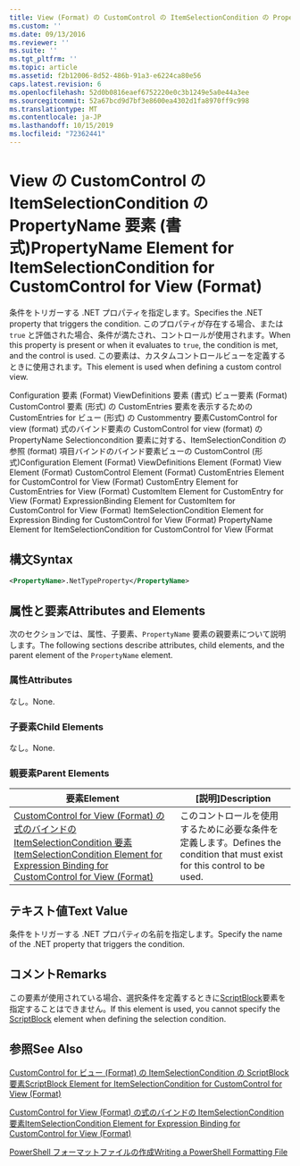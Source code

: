 ```yaml
---
title: View (Format) の CustomControl の ItemSelectionCondition の PropertyName 要素 |Microsoft Docs
ms.custom: ''
ms.date: 09/13/2016
ms.reviewer: ''
ms.suite: ''
ms.tgt_pltfrm: ''
ms.topic: article
ms.assetid: f2b12006-8d52-486b-91a3-e6224ca80e56
caps.latest.revision: 6
ms.openlocfilehash: 52d0b0816eaef6752220e0c3b1249e5a0e44a3ee
ms.sourcegitcommit: 52a67bcd9d7bf3e8600ea4302d1fa8970ff9c998
ms.translationtype: MT
ms.contentlocale: ja-JP
ms.lasthandoff: 10/15/2019
ms.locfileid: "72362441"
---
```

# <a name="propertyname-element-for-itemselectioncondition-for-customcontrol-for-view-format"></a><span data-ttu-id="3077d-102">View の CustomControl の ItemSelectionCondition の PropertyName 要素 (書式)</span><span class="sxs-lookup"><span data-stu-id="3077d-102">PropertyName Element for ItemSelectionCondition for CustomControl for View (Format)</span></span>

<span data-ttu-id="3077d-103">条件をトリガーする .NET プロパティを指定します。</span><span class="sxs-lookup"><span data-stu-id="3077d-103">Specifies the .NET property that triggers the condition.</span></span> <span data-ttu-id="3077d-104">このプロパティが存在する場合、または `true` と評価された場合、条件が満たされ、コントロールが使用されます。</span><span class="sxs-lookup"><span data-stu-id="3077d-104">When this property is present or when it evaluates to `true`, the condition is met, and the control is used.</span></span> <span data-ttu-id="3077d-105">この要素は、カスタムコントロールビューを定義するときに使用されます。</span><span class="sxs-lookup"><span data-stu-id="3077d-105">This element is used when defining a custom control view.</span></span>

<span data-ttu-id="3077d-106">Configuration 要素 (Format) ViewDefinitions 要素 (書式) ビュー要素 (Format) CustomControl 要素 (形式) の CustomEntries 要素を表示するための CustomEntries for ビュー (形式) の Custommentry 要素CustomControl for view (format) 式のバインド要素の CustomControl for view (format) の PropertyName Selectioncondition 要素に対する、ItemSelectionCondition の参照 (format) 項目バインドのバインド要素ビューの CustomControl (形式)</span><span class="sxs-lookup"><span data-stu-id="3077d-106">Configuration Element (Format) ViewDefinitions Element (Format) View Element (Format) CustomControl Element (Format) CustomEntries Element for CustomControl for View (Format) CustomEntry Element for CustomEntries for View (Format) CustomItem Element for CustomEntry for View (Format) ExpressionBinding Element for CustomItem for CustomControl for View (Format) ItemSelectionCondition Element for Expression Binding for CustomControl for View (Format) PropertyName Element for ItemSelectionCondition for CustomControl for View (Format</span></span>

## <a name="syntax"></a><span data-ttu-id="3077d-107">構文</span><span class="sxs-lookup"><span data-stu-id="3077d-107">Syntax</span></span>

```xml
<PropertyName>.NetTypeProperty</PropertyName>
```

## <a name="attributes-and-elements"></a><span data-ttu-id="3077d-108">属性と要素</span><span class="sxs-lookup"><span data-stu-id="3077d-108">Attributes and Elements</span></span>

<span data-ttu-id="3077d-109">次のセクションでは、属性、子要素、`PropertyName` 要素の親要素について説明します。</span><span class="sxs-lookup"><span data-stu-id="3077d-109">The following sections describe attributes, child elements, and the parent element of the `PropertyName` element.</span></span>

### <a name="attributes"></a><span data-ttu-id="3077d-110">属性</span><span class="sxs-lookup"><span data-stu-id="3077d-110">Attributes</span></span>

<span data-ttu-id="3077d-111">なし。</span><span class="sxs-lookup"><span data-stu-id="3077d-111">None.</span></span>

### <a name="child-elements"></a><span data-ttu-id="3077d-112">子要素</span><span class="sxs-lookup"><span data-stu-id="3077d-112">Child Elements</span></span>

<span data-ttu-id="3077d-113">なし。</span><span class="sxs-lookup"><span data-stu-id="3077d-113">None.</span></span>

### <a name="parent-elements"></a><span data-ttu-id="3077d-114">親要素</span><span class="sxs-lookup"><span data-stu-id="3077d-114">Parent Elements</span></span>

|<span data-ttu-id="3077d-115">要素</span><span class="sxs-lookup"><span data-stu-id="3077d-115">Element</span></span>|<span data-ttu-id="3077d-116">[説明]</span><span class="sxs-lookup"><span data-stu-id="3077d-116">Description</span></span>|
|-------------|-----------------|
|[<span data-ttu-id="3077d-117">CustomControl for View (Format) の式のバインドの ItemSelectionCondition 要素</span><span class="sxs-lookup"><span data-stu-id="3077d-117">ItemSelectionCondition Element for Expression Binding for CustomControl for View (Format)</span></span>](./itemselectioncondition-element-for-expressionbinding-for-customcontrol-format.md)|<span data-ttu-id="3077d-118">このコントロールを使用するために必要な条件を定義します。</span><span class="sxs-lookup"><span data-stu-id="3077d-118">Defines the condition that must exist for this control to be used.</span></span>|

## <a name="text-value"></a><span data-ttu-id="3077d-119">テキスト値</span><span class="sxs-lookup"><span data-stu-id="3077d-119">Text Value</span></span>

<span data-ttu-id="3077d-120">条件をトリガーする .NET プロパティの名前を指定します。</span><span class="sxs-lookup"><span data-stu-id="3077d-120">Specify the name of the .NET property that triggers the condition.</span></span>

## <a name="remarks"></a><span data-ttu-id="3077d-121">コメント</span><span class="sxs-lookup"><span data-stu-id="3077d-121">Remarks</span></span>

<span data-ttu-id="3077d-122">この要素が使用されている場合、選択条件を定義するときに[ScriptBlock](./scriptblock-element-for-itemselectioncondition-for-customcontrol-for-view-format.md)要素を指定することはできません。</span><span class="sxs-lookup"><span data-stu-id="3077d-122">If this element is used, you cannot specify the [ScriptBlock](./scriptblock-element-for-itemselectioncondition-for-customcontrol-for-view-format.md) element when defining the selection condition.</span></span>

## <a name="see-also"></a><span data-ttu-id="3077d-123">参照</span><span class="sxs-lookup"><span data-stu-id="3077d-123">See Also</span></span>

[<span data-ttu-id="3077d-124">CustomControl for ビュー (Format) の ItemSelectionCondition の ScriptBlock 要素</span><span class="sxs-lookup"><span data-stu-id="3077d-124">ScriptBlock Element for ItemSelectionCondition for CustomControl for View (Format)</span></span>](./scriptblock-element-for-itemselectioncondition-for-customcontrol-for-view-format.md)

[<span data-ttu-id="3077d-125">CustomControl for View (Format) の式のバインドの ItemSelectionCondition 要素</span><span class="sxs-lookup"><span data-stu-id="3077d-125">ItemSelectionCondition Element for Expression Binding for CustomControl for View (Format)</span></span>](./itemselectioncondition-element-for-expressionbinding-for-customcontrol-format.md)

[<span data-ttu-id="3077d-126">PowerShell フォーマットファイルの作成</span><span class="sxs-lookup"><span data-stu-id="3077d-126">Writing a PowerShell Formatting File</span></span>](./writing-a-powershell-formatting-file.md)
